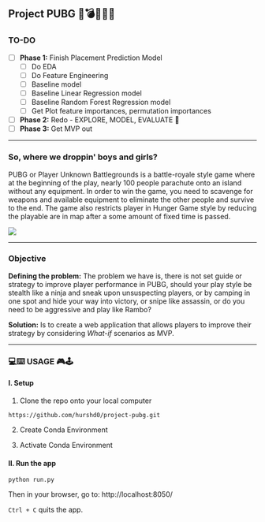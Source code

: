 ## Project PUBG 🤖💣💥🔫🤖 

### TO-DO

- [ ] **Phase 1:** Finish Placement Prediction Model
    - [ ] Do EDA
    - [ ] Do Feature Engineering
    - [ ] Baseline model
    - [ ] Baseline Linear Regression model
    - [ ] Baseline Random Forest Regression model
    - [ ] Get Plot feature importances, permutation importances    
- [ ] **Phase 2:** Redo - EXPLORE, MODEL, EVALUATE 🔄
- [ ] **Phase 3:** Get MVP out  

---

### So, where we droppin' boys and girls? 
PUBG or Player Unknown Battlegrounds is a battle-royale style game where at the beginning of the play, nearly 100 people parachute onto an island without any equipment. In order to win the game, you need to scavenge for weapons and available equipment to eliminate the other people and survive to the end. The game also restricts player in Hunger Game style by reducing the playable are in map after a some amount of fixed time is passed. 

![](https://d.newsweek.com/en/full/854048/pubg-logo.jpg)

---

### Objective

**Defining the problem:** The problem we have is, there is not set guide or strategy to improve player performance in PUBG, should your play style be stealth like a ninja and sneak upon unsuspecting players, or by camping in one spot and hide your way into victory, or snipe like assassin, or do you need to be aggressive and play like Rambo? 

**Solution:** Is to create a web application that allows players to improve their strategy by considering *What-if* scenarios as MVP.

---

### 💻⌨️ USAGE 🎮🕹️

#### I. Setup

1. Clone the repo onto your local computer

`https://github.com/hurshd0/project-pubg.git`

2. Create Conda Environment


3. Activate Conda Environment



#### II. Run the app

`python run.py`

Then in your browser, go to: http://localhost:8050/

`Ctrl + C` quits the app.





